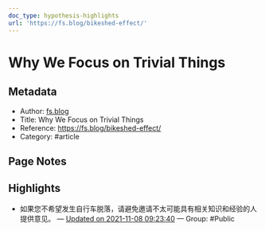 ```yaml
---
doc_type: hypothesis-highlights
url: 'https://fs.blog/bikeshed-effect/'
---
```


# Why We Focus on Trivial Things

## Metadata
- Author: [fs.blog]()
- Title: Why We Focus on Trivial Things
- Reference: https://fs.blog/bikeshed-effect/
- Category: #article

## Page Notes
## Highlights
- 如果您不希望发生自行车脱落，请避免邀请不太可能具有相关知识和经验的人提供意见。 — [Updated on 2021-11-08 09:23:40](https://hyp.is/gbrFhEAyEeylwwO0Ev8Zhw/fs.blog/bikeshed-effect/) — Group: #Public



